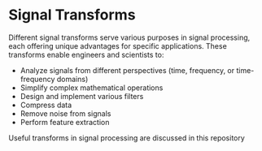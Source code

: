 # Signal Transforms


Different signal transforms serve various purposes in signal processing, each offering unique advantages for specific applications. These transforms enable engineers and scientists to:
* Analyze signals from different perspectives (time, frequency, or time-frequency domains)
* Simplify complex mathematical operations
* Design and implement various filters
* Compress data
* Remove noise from signals
* Perform feature extraction

Useful transforms in signal processing are discussed in this repository

